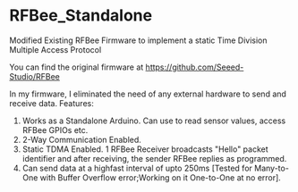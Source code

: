 # RFBee_Standalone
Modified Existing RFBee Firmware to implement a static Time Division Multiple Access Protocol

You can find the original firmware at https://github.com/Seeed-Studio/RFBee

In my firmware, I eliminated the need of any external hardware to send and receive data.
Features:
1. Works as a Standalone Arduino. Can use to read sensor values, access RFBee GPIOs etc.
2. 2-Way Communication Enabled. 
3. Static TDMA Enabled. 1 RFBee Receiver broadcasts "Hello" packet identifier and after receiving, the sender RFBee replies as programmed.
4. Can send data at a highfast interval of upto 250ms [Tested for Many-to-One with Buffer Overflow error;Working on it One-to-One at no error].

